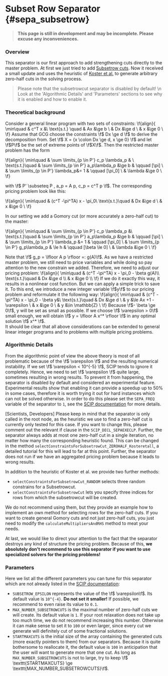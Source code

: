 # Subset Row Separator {#sepa_subsetrow}
> **This page is still in development and may be incomplete. Please excuse any inconveniences.**
### Overview
This separator is our first approach to add strengthening cuts directly to the master problem. At first we just tried to add [Subsetrow cuts]( https://www.researchgate.net/publication/220243923_Subset-Row_Inequalities_Applied_to_the_Vehicle-Routing_Problem_with_Time_Windows). Now it received a small update and uses the heuristic of [Koster et al.]( https://www.researchgate.net/publication/220770325_Algorithms_to_Separate_0_12-Chvatal-Gomory_Cuts) to generate arbitrary zero-half cuts in the solving process. 
> Please note that the subsetrowcut separator is disabled by default! \n
> Look at the 'Algorithmic Details' and 'Parameters' sections to see why it is enabled and how to enable it.

### Theoretical background
Consider a general linear program with two sets of constraints:
\f{align}{
    \min\quad           & c^T x &\\
    \text{s.t.} \quad   &  Ax &\ge b \\
                        & Dx &\ge d \\
                        & x &\ge 0 \\
\f}
Assume that GCG choose the constraints \f$ Dx \ge d \f$ to derive the decomposition from. Set \f$ X = \{x \colon Dx \ge d, x \ge 0\} \f$ and let \f$P\f$ be the set of extreme points of \f$X\f$. Then the restricted master problem has the form 

\f{align}{ 
    \min\quad           & \sum \limits_{p \in P'} c_p \lambda_p & \\
    \text{s.t.}\quad    & \sum \limits_{p \in P'}  a_p\lambda_p &\ge b  & \qquad [\pi] \\
                        & \sum \limits_{p \in P'} \lambda_p&= 1         & \qquad [\pi_0] \\
                        & \lambda &\ge 0 \\
\f}

with \f$ P' \subseteq P , a_p = A p, c_p = c^T p \f$. The corresponding pricing problem look like this: 

\f{align}{ 
    \min\quad           & (c^T -\pi^TA) x - \pi_0\\
    \text{s.t.}\quad    & Dx &\ge d \\
                        & x  &\ge 0 \\
\f}

In our setting we add a Gomory cut (or more accurately a zero-half cut) to the master:

\f{align}{
    \min\quad           & \sum \limits_{p \in P'} c_p  \lambda_p   &\\
    \text{s.t.}\quad    & \sum \limits_{p \in P'}  a_p\lambda_p    &\ge b   & \qquad [\pi] \\
                        & \sum \limits_{p \in P'} \lambda_p        &= 1     & \qquad [\pi_0] \\
                        & \sum \limits_{p \in P'}  g_p\lambda_p    & \le h  & \qquad [\beta \le 0] \\
                        & \lambda &\ge 0 \\
\f}

Note that \f$ g_p = \lfloor A p \rfloor =: g(A)\f$. As we have a restricted master problem, we still need to price variables and while doing so pay attention to the new constrain we added. Therefore, we need to adjust our pricing problem:
\f{align}{
    \min\quad        & (c^T -\pi^TA) x - \pi_0 - \beta g(A)\\
    \text{s.t.}\quad & Dx &\ge d \\
                     & x  &\ge 0 \\
\f}
If we do it exactly this way, it results in a nonlinear cost function. But we can apply a simple trick to save it. To this end, we introduce a new integer variable \f$y\f$ to our pricing problem and reformulate it the following way:
\f{align}{
    \min\quad        & (c^T -\pi^TA) x - \pi_0 - \beta y&\\
    \text{s.t.}\quad & Dx &\ge d \\
                     & y &\le Ax +1 -\varepsilon \\
                     & x &\ge 0 \\
                     & y &\in \mathbb{Z} \\
\f}
Because \f$- \beta \ge 0\f$, y will be set as small as possible. If we choose \f$ \varepsilon > 0\f$ small enough, we will obtain \f$ y = \lfloor A x^* \rfloor \f$ in any optimal solution \f$ x^* \f$.   
It should be clear that all above considerations can be extended to general linear integer programs and to problems with multiple pricing problems.  
### Algorithmic Details 
From the algorithmic point of view the above theory is most of all problematic because of the \f$ \varepsilon \f$ and the resulting numerical instability. If we set \f$ \varepsilon < 10^{-5} \f$, SCIP tends to ignore it completely. Hence, we need to set \f$ \varepsilon \f$ quite large, sometimes resulting in wrong results. To prevent it from happening, the separator is disabled by default and considered an experimental feature. Experimental results show that enabling it can provide a speedup up to 50% in some cases, therefore it is worth trying it out for hard instances which can not be solved otherwise. In order to do this please set the ```SEPA_FREQ``` variable of the separator to ```1```, see the [SCIP documentation]( https://www.scipopt.org/doc-7.0.1/html/SEPA.php) for more details. 


[Scientists, Developers]
Please keep in mind that the separator is only called in the root node, as the heuristic we use to find a zero-half cut is currently only tested for this case. If you want to change this, please comment out the relevant if clause in the ```SCIP_DECL_SEPAEXECLP```. Further, the separator always adds at most one zero-half cut in a single iteration, no matter how many the corresponding heuristic found. This can be changed in the method ```selectConstraintsForSubsetrowCut_ZEROHALF_Kosteretall```, a detailed tutorial for this will lead to far at this point. Further, the separator does not run if we have an aggregated pricing problem because it leads to wrong results.  

In addition to the heuristic of Koster et al. we provide two further methods: 
*  ```selectConstraintsForSubsetrowCut_RANDOM``` selects three random constrains for a Subsetrowcut.  
* ```selectConstraintsForSubsetrowCut``` lets you specify three indices for rows from which the subsetrowcut will be created.   

We do not recommend using them, but they provide an example how to implement an own method for selecting rows for the zero-half cuts. If you want to create general Gomory cuts and not just zero-half cuts, you just need to modify the ```calculateMultipliersAndRHS``` method to meat your needs.  

At last, we would like to direct your attention to the fact that the separator destroys any kind of structure the pricing problem. Because of this, **we absolutely don't recommend to use this separator if you want to use specialized solvers for the pricing problems!**

### Parameters
Here we list all the different parameters you can tune for this separator which are not already listed in the [SCIP documentation]( https://www.scipopt.org/doc-7.0.1/html/SEPA.php):
* ```SUBSETROW_EPSILON``` represents the value of the \f$ \varepsilon\f$. Its default value is ```10^{-4}```. **Do not set it smaller!** If possible, we recommend to even raise its value to ```0.1```.  
* ```MAX_NUMBER_SUBSETROWCUTS``` is the maximal number of zero-half cuts we will create. Its default value is ```1```. If your root relaxation does not take up too much time, we do not recommend increasing this number. Otherwise it can make sense to set it to ```100``` or even larger, since every cut we generate will definitely cut of some fractional solutions.
* ```STARTMAXCUTS``` is the initial size of the array containing the generated cuts (more exactly pointers to them) from our separators. Because it is quite bothersome to reallocate it, the default value is ```100``` in anticipation that the user will want to generate more that one cut. As long as ```MAX_NUMBER_SUBSETROWCUTS``` is not to large, try to keep \f$ \texttt{STARTMAXCUTS} \ge \texttt{MAX_NUMBER_SUBSETROWCUTS}\f$.

